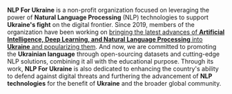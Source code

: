 **NLP For Ukraine** is a non-profit organization focused on leveraging the power of **Natural Language Processing** (NLP) technologies to support **Ukraine's fight** on the digital frontier. Since 2019, members of the organization have been working on [bringing the latest advances of **Artificial Intelligence, Deep Learning, and Natural Language Processing** into **Ukraine** and popularizing them](https://www.youtube.com/watch?v=TxAs7Z_cHfU). And now, we are committed to promoting the **Ukrainian language** through open-sourcing datasets and cutting-edge NLP solutions, combining it all with the educational purpose. Through its work, **NLP For Ukraine** is also dedicated to enhancing the country's ability to defend against digital threats and furthering the advancement of **NLP technologies** for the benefit of **Ukraine** and the broader global community.

